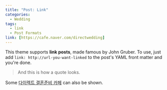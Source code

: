 ```yaml
---
title: "Post: Link"
categories:
  - Wedding
tags:
  - link
  - Post Formats
link: [https://cafe.naver.com/directwedding]
---
```


This theme supports **link posts**, made famous by John Gruber. To use, just add `link: http://url-you-want-linked` to the post's YAML front matter and you're done.

> And this is how a quote looks.

Some [다이렉트 결혼준비 카페](https://cafe.naver.com/directwedding) can also be shown.
